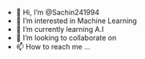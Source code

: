 - 👋 Hi, I’m @Sachin241994
- 👀 I’m interested in Machine Learning 
- 🌱 I’m currently learning A.I
- 💞️ I’m looking to collaborate on 
- 📫 How to reach me ...

<!---
Sachin241994/Sachin241994 is a ✨ special ✨ repository because its `README.md` (this file) appears on your GitHub profile.
You can click the Preview link to take a look at your changes.
--->
